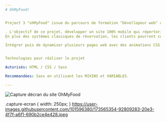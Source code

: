 ```yaml
---
# OhMyFood!


Project 3 "ohMyFood" issue du parcours de formation "Dévellopeur web" de chez OpenClassrooms, réalisé en Juin 2022.

. L'objectif de ce projet, développer un site 100% mobile qui répertorie les menus de restaurants gastronomiques. 
En plus des systèmes classiques de réservation, les clients pourront composer le menu de leur repas pour que les plats soient prêts à leur arrivée. Finis, les temps d'attente au restaurant !

Intégrer puis de dynamiser plusieurs pages web avec des animations CSS en utilisant le préprocesseur Sass.


Technologies pour réaliser le projet

Autorisés: HTML / CSS / Sass

Recommandées: Sass en utilisant les MIXINS et VARIABLES.  

---
```

<img class="capture-ecran"
     src="/Users/bastienaviles/Documents/openclassrooms/projet 3/ohmyfood/images/Capture d’écran ohmyfood_homepage.png"
     alt="Capture décran du site OhMyFood"></img>

.capture-ecran {
    width: 250px;
}
https://user-images.githubusercontent.com/101596380/173565354-92809283-20e3-4f7f-a6f1-690b2ce4e428.jpeg





